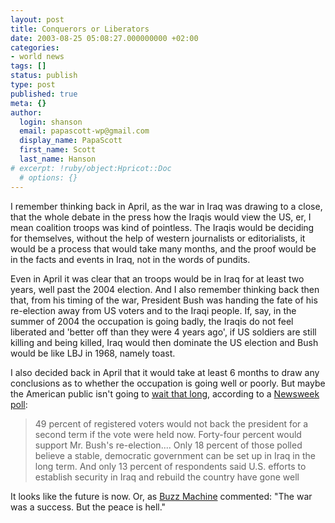 ```yaml
---
layout: post
title: Conquerors or Liberators
date: 2003-08-25 05:08:27.000000000 +02:00
categories:
- world news
tags: []
status: publish
type: post
published: true
meta: {}
author:
  login: shanson
  email: papascott-wp@gmail.com
  display_name: PapaScott
  first_name: Scott
  last_name: Hanson
# excerpt: !ruby/object:Hpricot::Doc
  # options: {}
---
```

<p>I remember thinking back in April, as the war in Iraq was drawing to a close, that the whole debate in the press how the Iraqis would view  the US, er, I mean coalition troops was kind of pointless. The Iraqis would be deciding for themselves, without the help of western journalists or editorialists, it would be a process that would take many months, and the proof would be in the facts and events in Iraq, not in the words of pundits.</p>
<p>Even in April it was clear that an troops would be in Iraq for at least two years, well past the 2004 election. And I also remember thinking back then that, from his timing of the war, President Bush was handing the fate of his re-election away from US voters and to the Iraqi people. If, say, in the summer of 2004 the occupation is going badly, the Iraqis do not feel liberated and 'better off than they were 4 years ago', if US soldiers are still killing and being killed, Iraq would then dominate the US election and Bush would be like LBJ in 1968, namely toast.</p>
<p>I also decided back in April that it would take at least 6 months to draw any conclusions as to whether the occupation is going well or poorly. But maybe the American public isn't going to <a title="BuzzMachine: Bye bye Bush?" href="http://www.buzzmachine.com/archives/2003_08.html#004514">wait that long</a>, according to a <a title="VOANews.com" href="http://www.voanews.com/article.cfm?objectID=AA40140D-FF3F-4B8D-AEB579CA3DBB57E7">Newsweek poll</a>: </p>
<blockquote><p>49 percent of registered voters would not back the president for a second term if the vote were held now. Forty-four percent would support Mr. Bush's re-election....  Only 18 percent of those polled believe a stable, democratic government can be set up in Iraq in the long term. And only 13 percent of respondents said U.S. efforts to establish security in Iraq and rebuild the country have gone well</p></blockquote>
<p>It looks like the future is now. Or, as <a title="BuzzMachine: Bye bye Bush?" href="http://www.buzzmachine.com/archives/2003_08.html#004514">Buzz Machine</a> commented: "The war was a success. But the peace is hell."</p>
